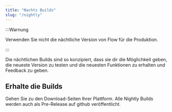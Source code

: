 ```yaml
---
title: "Nachts Builds"
slug: "/nightly"
---
```


:::Warnung

Verwenden Sie nicht die nächtliche Version von Flow für die Produktion.

:::

Die nächtlichen Builds sind so konzipiert, dass sie dir die Möglichkeit geben, die neueste Version zu testen und die neuesten Funktionen zu erhalten und Feedback zu geben.

## Erhalte die Builds

Gehen Sie zu den Download-Seiten Ihrer Plattform. Alle Nightly Builds werden auch als Pre-Release auf github veröffentlicht.
